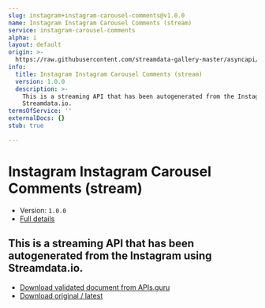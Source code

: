 ```yaml
---
slug: instagram+instagram-carousel-comments@v1.0.0
name: Instagram Instagram Carousel Comments (stream)
service: instagram-carousel-comments
alpha: i
layout: default
origin: >-
  https://raw.githubusercontent.com/streamdata-gallery-master/asyncapi/master/_listings/instagram/instagram-instagram-carousel-comments-stream-async.md
info:
  title: Instagram Instagram Carousel Comments (stream)
  version: 1.0.0
  description: >-
    This is a streaming API that has been autogenerated from the Instagram using
    Streamdata.io.
termsOfService: ''
externalDocs: {}
stub: true

---
```

# Instagram Instagram Carousel Comments (stream)

* Version: `1.0.0`
* [Full details](../html/instagram+instagram-carousel-comments@v1.0.0.html)



## This is a streaming API that has been autogenerated from the Instagram using Streamdata.io.



* [Download validated document from APIs.guru](https://raw.githubusercontent.com/APIs-guru/asyncapi-directory/master/docs/APIs/instagram%2Binstagram-carousel-comments%40v1.0.0.yaml)
* [Download original / latest](https://raw.githubusercontent.com/streamdata-gallery-master/asyncapi/master/_listings/instagram/instagram-instagram-carousel-comments-stream-async.md)

<script type="application/ld+json">
{
  "@context": "http://schema.org/",
  "@type": "WebAPI",
  "description": "This is a streaming API that has been autogenerated from the Instagram using Streamdata.io.",
  "documentation": "",

  "name": "Instagram Instagram Carousel Comments (stream)"
}
</script>
